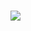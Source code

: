 # [![](https://cdn.donmai.us/original/1c/ca/__yumemi_riamu_idolmaster_and_2_more_drawn_by_nanameki__1cca48b2df500f49eb254a6fb81d3ec4.gif)](https://danbooru.donmai.us/posts/5992069?q=animated+gif)
